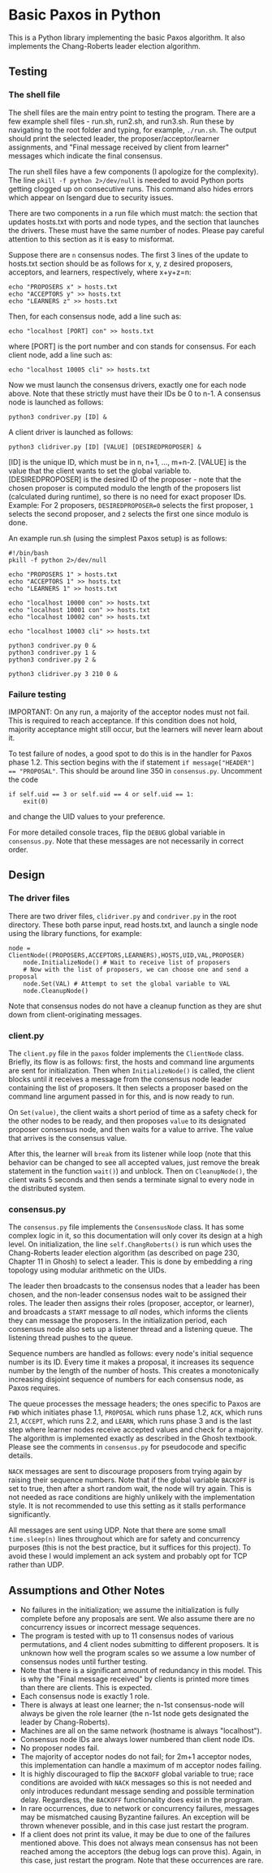 # Basic Paxos in Python
This is a Python library implementing the basic Paxos algorithm. It also implements the Chang-Roberts leader election algorithm.

## Testing
### The shell file
The shell files are the main entry point to testing the program. There are a few example shell files - run.sh, run2.sh, and run3.sh. Run these by navigating to the root folder and typing, for example, `./run.sh`. The output should print the selected leader, the proposer/acceptor/learner assignments, and "Final message received by client from learner" messages which indicate the final consensus.

The run shell files have a few components (I apologize for the complexity). The line `pkill -f python 2>/dev/null` is needed to avoid Python ports getting clogged up on consecutive runs. This command also hides errors which appear on Isengard due to security issues.

There are two components in a run file which must match: the section that updates hosts.txt with ports and node types, and the section that launches the drivers. These must have the same number of nodes. Please pay careful attention to this section as it is easy to misformat.

Suppose there are `n` consensus nodes. The first 3 lines of the update to hosts.txt section should be as follows for x, y, z desired proposers, acceptors, and learners, respectively, where x+y+z=n:
```
echo "PROPOSERS x" > hosts.txt
echo "ACCEPTORS y" >> hosts.txt
echo "LEARNERS z" >> hosts.txt
```
Then, for each consensus node, add a line such as:
```
echo "localhost [PORT] con" >> hosts.txt
```
where [PORT] is the port number and con stands for consensus. For each client node, add a line such as:
```
echo "localhost 10005 cli" >> hosts.txt
```
Now we must launch the consensus drivers, exactly one for each node above. Note that these strictly must have their IDs be 0 to n-1. A consensus node is launched as follows:
```
python3 condriver.py [ID] &
```
A client driver is launched as follows:
```
python3 clidriver.py [ID] [VALUE] [DESIREDPROPOSER] &
```
[ID] is the unique ID, which must be in n, n+1, ..., m+n-2. [VALUE] is the value that the client wants to set the global variable to. [DESIREDPROPOSER] is the desired ID of the proposer - note that the chosen proposer is computed modulo the length of the proposers list (calculated during runtime), so there is no need for exact proposer IDs. Example: For 2 proposers, `DESIREDPROPOSER=0` selects the first proposer, `1` selects the second proposer, and `2` selects the first one since modulo is done.

An example run.sh (using the simplest Paxos setup) is as follows:
```
#!/bin/bash
pkill -f python 2>/dev/null

echo "PROPOSERS 1" > hosts.txt
echo "ACCEPTORS 1" >> hosts.txt
echo "LEARNERS 1" >> hosts.txt

echo "localhost 10000 con" >> hosts.txt
echo "localhost 10001 con" >> hosts.txt
echo "localhost 10002 con" >> hosts.txt

echo "localhost 10003 cli" >> hosts.txt

python3 condriver.py 0 &
python3 condriver.py 1 &
python3 condriver.py 2 &

python3 clidriver.py 3 210 0 &
```
### Failure testing
IMPORTANT: On any run, a majority of the acceptor nodes must not fail. This is required to reach acceptance. If this condition does not hold, majority acceptance might still occur, but the learners will never learn about it.

To test failure of nodes, a good spot to do this is in the handler for Paxos phase 1.2. This section begins with the if statement `if message["HEADER"] == "PROPOSAL"`.  This should be around line 350 in `consensus.py`. Uncomment the code
```
if self.uid == 3 or self.uid == 4 or self.uid == 1:
    exit(0)
```
and change the UID values to your preference.

For more detailed console traces, flip the `DEBUG` global variable in `consensus.py`. Note that these messages are not necessarily in correct order.


## Design
### The driver files
There are two driver files, `clidriver.py` and `condriver.py` in the root directory. These both parse input, read hosts.txt, and launch a single node using the library functions, for example:
```
node = ClientNode((PROPOSERS,ACCEPTORS,LEARNERS),HOSTS,UID,VAL,PROPOSER)
    node.InitializeNode() # Wait to receive list of proposers
    # Now with the list of proposers, we can choose one and send a proposal
    node.Set(VAL) # Attempt to set the global variable to VAL
    node.CleanupNode()
```
Note that consensus nodes do not have a cleanup function as they are shut down from client-originating messages.

### client.py
The `client.py` file in the `paxos` folder implements the `ClientNode` class. Briefly, its flow is as follows: first, the hosts and command line arguments are sent for initialization. Then when `InitializeNode()` is called, the client blocks until it receives a message from the consensus node leader containing the list of proposers. It then selects a proposer based on the command line argument passed in for this, and is now ready to run. 

On `Set(value)`, the client waits a short period of time as a safety check for the other nodes to be ready, and then proposes `value` to its designated proposer consensus node, and then waits for a value to arrive. The value that arrives is the consensus value. 

After this, the learner will `break` from its listener while loop (note that this behavior can be changed to see all accepted values, just remove the break statement in the function `wait()`) and unblock. Then on `CleanupNode()`, the client waits 5 seconds and then sends a terminate signal to every node in the distributed system.

### consensus.py

The `consensus.py` file implements the `ConsensusNode` class. It has some complex logic in it, so this documentation will only cover its design at a high level. On initialization, the line `self.ChangRoberts()` is run which uses the Chang-Roberts leader election algorithm (as described on page 230, Chapter 11 in Ghosh) to select a leader. This is done by embedding a ring topology using modular arithmetic on the UIDs.

The leader then broadcasts to the consensus nodes that a leader has been chosen, and the non-leader consensus nodes wait to be assigned their roles. The leader then assigns their roles (proposer, acceptor, or learner), and broadcasts a `START` message to *all* nodes, which informs the clients they can message the proposers. In the initialization period, each consensus node also sets up a listener thread and a listening queue. The listening thread pushes to the queue.

Sequence numbers are handled as follows: every node's initial sequence number is its ID. Every time it makes a proposal, it increases its sequence number by the length of the number of hosts. This creates a monotonically increasing disjoint sequence of numbers for each consensus node, as Paxos requires.

The queue processes the message headers; the ones specific to Paxos are `FWD` which initiates phase 1.1, `PROPOSAL` which runs phase 1.2, `ACK`, which runs 2.1, `ACCEPT`, which runs 2.2, and `LEARN`, which runs phase 3 and is the last step where learner nodes receive accepted values and check for a majority. The algorithm is implemented exactly as described in the Ghosh textbook. Please see the comments in `consensus.py` for pseudocode and specific details.

`NACK` messages are sent to discourage proposers from trying again by raising their sequence numbers. Note that if the global variable `BACKOFF` is set to true, then after a short random wait, the node will try again. This is not needed as race conditions are highly unlikely with the implementation style. It is not recommended to use this setting as it stalls performance significantly.

All messages are sent using UDP. Note that there are some small `time.sleep(n)` lines throughout which are for safety and concurrency purposes (this is not the best practice, but it suffices for this project). To avoid these I would implement an ack system and probably opt for TCP rather than UDP.

## Assumptions and Other Notes

- No failures in the initialization; we assume the initialization is fully complete before any proposals are sent. We also assume there are no concurrency issues or incorrect message sequences.
- The program is tested with up to 11 consensus nodes of various permutations, and 4 client nodes submitting to different proposers. It is unknown how well the program scales so we assume a low number of consensus nodes until further testing.
- Note that there is a significant amount of redundancy in this model. This is why the "Final message received" by clients is printed more times than there are clients. This is expected.
- Each consensus node is exactly 1 role.
- There is always at least one learner; the n-1st consensus-node will always be given the role learner (the n-1st node gets designated the leader by Chang-Roberts).
- Machines are all on the same network (hostname is always "localhost").
- Consensus node IDs are always lower numbered than client node IDs.
- No proposer nodes fail.
- The majority of acceptor nodes do not fail; for 2m+1 acceptor nodes, this implementation can handle a maximum of m acceptor nodes failing.
- It is highly discouraged to flip the `BACKOFF` global variable to true; race conditions are avoided with `NACK` messages so this is not needed and only introduces redundant message sending and possible termination delay. Regardless, the `BACKOFF` functionality does exist in the program.
- In rare occurrences, due to network or concurrency failures, messages may be mismatched causing Byzantine failures. An exception will be thrown whenever possible, and in this case just restart the program.
- If a client does not print its value, it may be due to one of the failures mentioned above. This does not always mean consensus has not been reached among the acceptors (the debug logs can prove this). Again, in this case, just restart the program. Note that these occurrences are rare.
